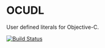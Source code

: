 
# OCUDL

User defined literals for Objective-C.

[![Build Status](https://travis-ci.org/dbachrach/OCUDL.png?branch=master)](https://travis-ci.org/dbachrach/OCUDL)
